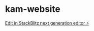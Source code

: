 # kam-website

[Edit in StackBlitz next generation editor ⚡️](https://stackblitz.com/~/github.com/kameronrucker1-commits/kam-website)